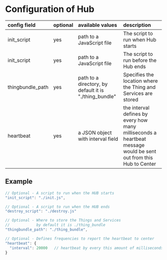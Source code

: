 # Configuration of Hub 


| config field  |   optional  |   available values  |  description |
|:----------|:------|:----------------|:--------------------------------------|
| init_script  |  yes     | path to a JavaScript file | The script to run when Hub starts |
| init_script  |  yes     | path to a JavaScript file | The script to run before the Hub ends |
| thingbundle_path  |  yes     | path to a directory, by default it is "./thing_bundle" | Specifies the location where the Thing and Services are stored |
|heartbeat| yes| a JSON object with interval field | the interval defines by every how many milliseconds a heartbeat message would be sent out from this Hub to Center|

## Example
```javascript
// Optional - A script to run when the HUB starts
"init_script": "./init.js",

// Optional - A script to run when the HUB ends 
"destroy_script": "./destroy.js"

// Optional - Where to store the Things and Services
//            by default it is ./thing_bundle
"thingbundle_path": "./thing_bundle",

// Optional - Defines frequencies to report the heartbeat to center
"heartbeat": {
  "interval": 20000   // heartbeat by every this amount of milliseconds
}

```
